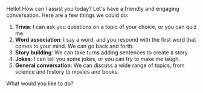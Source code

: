 Hello! How can I assist you today? Let's have a friendly and engaging conversation. Here are a few things we could do:

1. **Trivia**: I can ask you questions on a topic of your choice, or you can quiz me.
2. **Word association**: I say a word, and you respond with the first word that comes to your mind. We can go back and forth.
3. **Story building**: We can take turns adding sentences to create a story.
4. **Jokes**: I can tell you some jokes, or you can try to make me laugh.
5. **General conversation**: We can discuss a wide range of topics, from science and history to movies and books.

What would you like to do?